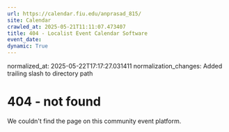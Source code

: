 ```yaml
---
url: https://calendar.fiu.edu/anprasad_815/
site: Calendar
crawled_at: 2025-05-21T11:11:07.473407
title: 404 - Localist Event Calendar Software
event_date: 
dynamic: True
---
```

normalized_at: 2025-05-22T17:17:27.031411
normalization_changes: Added trailing slash to directory path

# 404 - not found
We couldn't find the page on this community event platform.
